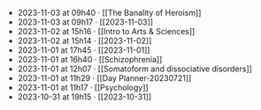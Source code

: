 - 2023-11-03 at 09h40 · [[The Banality of Heroism]]
- 2023-11-03 at 09h17 · [[2023-11-03]]
- 2023-11-02 at 15h16 · [[Intro to Arts & Sciences]]
- 2023-11-02 at 15h14 · [[2023-11-02]]
- 2023-11-01 at 17h45 · [[2023-11-01]]
- 2023-11-01 at 16h40 · [[Schizophrenia]]
- 2023-11-01 at 12h07 · [[Somatoform and dissociative disorders]]
- 2023-11-01 at 11h29 · [[Day Planner-20230721]]
- 2023-11-01 at 11h17 · [[Psychology]]
- 2023-10-31 at 19h15 · [[2023-10-31]]
